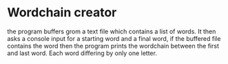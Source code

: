 # Wordchain creator
the program buffers grom a text file which contains a list of words.
It then asks a console input for a starting word and a final word, if the buffered file contains the word then the program prints the wordchain between the first and last word. Each word differing by only one letter.
